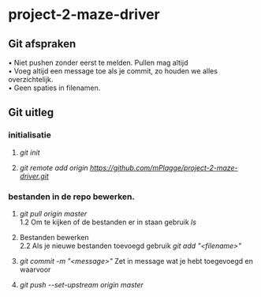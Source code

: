 # project-2-maze-driver

## Git afspraken

• Niet pushen zonder eerst te melden. Pullen mag altijd<br />
• Voeg altijd een message toe als je commit, zo houden we alles overzichtelijk. <br />
• Geen spaties in filenamen.

## Git uitleg

### initialisatie

1. *git init*

2. *git remote add origin https://github.com/mPlagge/project-2-maze-driver.git*

### bestanden in de repo bewerken.

1. *git pull origin master*<br />
1.2 Om te kijken of de bestanden er in staan gebruik *ls*

2. Bestanden bewerken<br />
2.2 Als je nieuwe bestanden toevoegd gebruik *git add "&#x0003C;filename&#x0003E;"*

3. *git commit -m "&#x0003C;message&#x0003E;"* Zet in message wat je hebt toegevoegd en waarvoor

4. *git push --set-upstream origin master*

